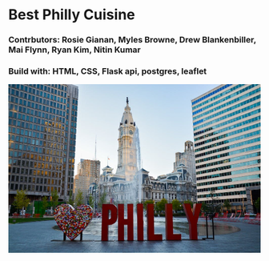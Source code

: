 # Best Philly Cuisine

### Contrbutors: Rosie Gianan, Myles Browne, Drew Blankenbiller, Mai Flynn, Ryan Kim, Nitin Kumar

### Build with: HTML, CSS, Flask api, postgres, leaflet



![Philly.jpg](Images/Philly.jpg)

